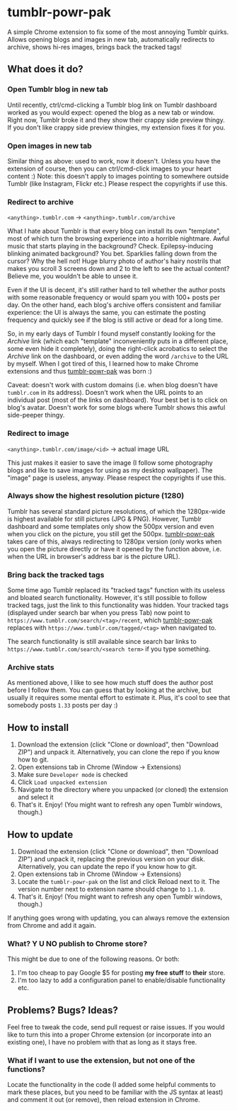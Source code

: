 # tumblr-powr-pak
A simple Chrome extension to fix some of the most annoying Tumblr quirks. Allows opening blogs and images in new tab, automatically redirects to archive, shows hi-res images, brings back the tracked tags!

## What does it do?

### Open Tumblr blog in new tab

Until recently, ctrl/cmd-clicking a Tumblr blog link on Tumblr dashboard worked as you would expect: opened the blog as a new tab or window. Right now, Tumblr broke it and they show their crappy side preview thingy. If you don't like crappy side preview thingies, my extension fixes it for you.

### Open images in new tab

Similar thing as above: used to work, now it doesn't. Unless you have the extension of course, then you can ctrl/cmd-click images to your heart content :) Note: this doesn't apply to images pointing to somewhere outside Tumblr (like Instagram, Flickr etc.) Please respect the copyrights if use this.

### Redirect to archive

`<anything>.tumblr.com` -> `<anything>.tumblr.com/archive`

What I hate about Tumblr is that every blog can install its own "template", most of which turn the browsing experience into a horrible nightmare. Awful music that starts playing in the background? Check. Epilepsy-inducing blinking animated background? You bet. Sparklies falling down from the cursor? Why the hell not! Huge blurry photo of author's hairy nostrils that makes you scroll 3 screens down and 2 to the left to see the actual content? Believe me, you wouldn't be able to unsee it.

Even if the UI is decent, it's still rather hard to tell whether the author posts with some reasonable frequency or would spam you with 100+ posts per day. On the other hand, each blog's archive offers consistent and familiar experience: the UI is always the same, you can estimate the posting frequency and quickly see if the blog is still active or dead for a long time.

So, in my early days of Tumblr I found myself constantly looking for the *Archive* link (which each "template" inconveniently puts in a different place, some even hide it completely), doing the right-click acrobatics to select the *Archive* link on the dashboard, or even adding the word `/archive` to the URL by myself. When I got tired of this, I learned how to make Chrome extensions and thus [tumblr-powr-pak](https://github.com/szeryf/tumblr-powr-pak) was born :)

Caveat: doesn't work with custom domains (i.e. when blog doesn't have `tumblr.com` in its address). Doesn't work when the URL points to an individual post (most of the links on dashboard). Your best bet is to click on blog's avatar. Doesn't work for some blogs where Tumblr shows this awful side-peeper thingy.

### Redirect to image

`<anything>.tumblr.com/image/<id>` -> actual image URL

This just makes it easier to save the image (I follow some photography blogs and like to save images for using as my desktop wallpaper). The "image" page is useless, anyway. Please respect the copyrights if use this.

### Always show the highest resolution picture (1280)

Tumblr has several standard picture resolutions, of which the 1280px-wide is highest available for still pictures (JPG & PNG). However, Tumblr dashboard and some templates only show the 500px version and even when you click on the picture, you still get the 500px. [tumblr-powr-pak](https://github.com/szeryf/tumblr-powr-pak) takes care of this, always redirecting to 1280px version (only works when you open the picture directly or have it opened by the function above, i.e. when the URL in browser's address bar is the picture URL).

### Bring back the tracked tags

Some time ago Tumblr replaced its "tracked tags" function with its useless and bloated search functionality. However, it's still possible to follow tracked tags, just the link to this functionality was hidden. Your tracked tags (displayed under search bar when you press Tab) now point to `https://www.tumblr.com/search/<tag>/recent`, which [tumblr-powr-pak](https://github.com/szeryf/tumblr-powr-pak) replaces with `https://www.tumblr.com/tagged/<tag>` when navigated to.

The search functionality is still available since search bar links to `https://www.tumblr.com/search/<search term>` if you type something.

### Archive stats

As mentioned above, I like to see how much stuff does the author post before I follow them. You can guess that by looking at the archive, but usually it requires some mental effort to estimate it. Plus, it's cool to see that somebody posts `1.33` posts per day :)


## How to install

1. Download the extension (click "Clone or download", then "Download ZIP") and unpack it. Alternatively, you can clone the repo if you know how to git.
2. Open extensions tab in Chrome (Window -> Extensions)
3. Make sure `Developer mode` is checked
4. Click `Load unpacked extension`
5. Navigate to the directory where you unpacked (or cloned) the extension and select it
6. That's it. Enjoy! (You might want to refresh any open Tumblr windows, though.)

## How to update

1. Download the extension (click "Clone or download", then "Download ZIP") and unpack it, replacing the previous version on your disk. Alternatively, you can update the repo if you know how to git.
2. Open extensions tab in Chrome (Window -> Extensions)
3. Locate the `tumblr-powr-pak` on the list and click Reload next to it. The version number next to extension name should change to `1.1.0`.
4. That's it. Enjoy! (You might want to refresh any open Tumblr windows, though.)

If anything goes wrong with updating, you can always remove the extension from Chrome and add it again.

### What? Y U NO publish to Chrome store?

This might be due to one of the following reasons. Or both:

1. I'm too cheap to pay Google $5 for posting **my free stuff** to **their** store.
2. I'm too lazy to add a configuration panel to enable/disable functionality etc.


## Problems? Bugs? Ideas?

Feel free to tweak the code, send pull request or raise issues. If you would like to turn this into a proper Chrome extension (or incorporate into an existing one), I have no problem with that as long as it stays free.

### What if I want to use the extension, but not one of the functions?

Locate the functionality in the code (I added some helpful comments to mark these places, but you need to be familiar with the JS syntax at least) and comment it out (or remove), then reload extension in Chrome.
